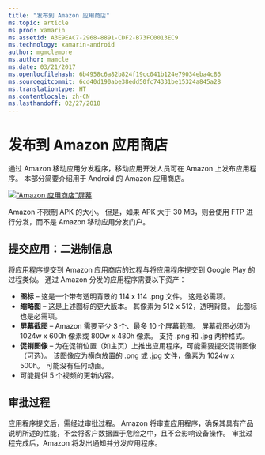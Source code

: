```yaml
---
title: "发布到 Amazon 应用商店"
ms.topic: article
ms.prod: xamarin
ms.assetid: A3E9EAC7-2968-8891-CDF2-B73FC0013EC9
ms.technology: xamarin-android
author: mgmclemore
ms.author: mamcle
ms.date: 03/21/2017
ms.openlocfilehash: 6b4958c6a82b824f19cc041b124e79034eba4c86
ms.sourcegitcommit: 6cd40d190abe38edd50fc74331be15324a845a28
ms.translationtype: HT
ms.contentlocale: zh-CN
ms.lasthandoff: 02/27/2018
---
```

# <a name="publishing-to-the-amazon-app-store"></a>发布到 Amazon 应用商店

通过 Amazon 移动应用分发程序，移动应用开发人员可在 Amazon 上发布应用程序。 本部分简要介绍用于 Android 的 Amazon 应用商店。 

[![“Amazon 应用商店”屏幕](publishing-to-amazon-images/amazon-app-store.png)](publishing-to-amazon-images/amazon-app-store.png)

Amazon 不限制 APK 的大小。 但是，如果 APK 大于 30 MB，则会使用 FTP 进行分发，而不是 Amazon 移动应用分发门户。

<a name="Submitting_Apps:_Binary_Info" />

## <a name="submitting-apps-binary-info"></a>提交应用：二进制信息

将应用程序提交到 Amazon 应用商店的过程与将应用程序提交到 Google Play 的过程类似。 通过 Amazon 分发的应用程序需要以下资产： 

-   **图标** &ndash; 这是一个带有透明背景的 114 x 114 .png 文件。 这是必需项。
-   **缩略图** &ndash; 这是上述图标的更大版本。 其像素为 512 x 512，透明背景。 此图标也是必需项。
-   **屏幕截图** &ndash; Amazon 需要至少 3 个、最多 10 个屏幕截图。 屏幕截图必须为 1024w x 600h 像素或 800w x 480h 像素。 支持 .png 和 .jpg 两种格式。
-   **促销图像** &ndash; 为在促销位置（如主页）上推出应用程序，可能需要提交促销图像（可选）。 该图像应为横向放置的 .png 或 .jpg 文件，像素为 1024w x 500h。 可能没有任何动画。
-  可能提供 5 个视频的更新内容。


<a name="Approval_Process" />

## <a name="approval-process"></a>审批过程

应用程序提交后，需经过审批过程。
Amazon 将审查应用程序，确保其具有产品说明所述的性能，不会将客户数据置于危险之中，且不会影响设备操作。 审批过程完成后，Amazon 将发出通知并分发应用程序。
